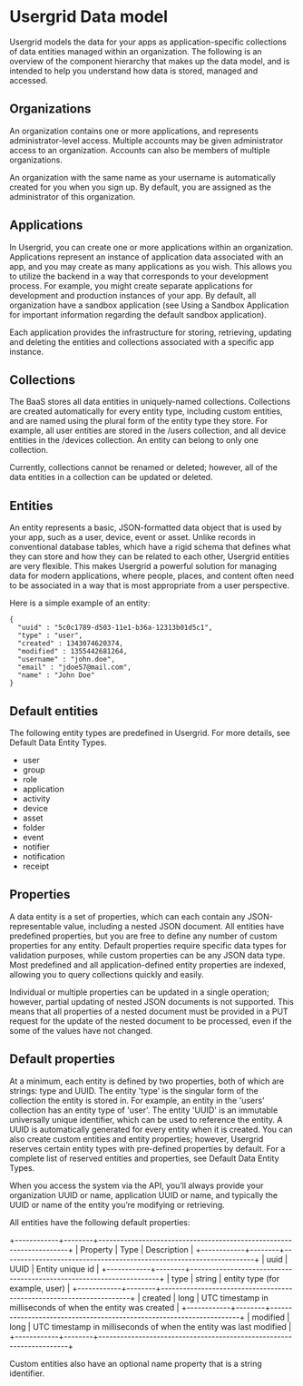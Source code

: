 # Usergrid Data model

Usergrid models the data for your apps as application-specific collections of data entities managed within an organization. The following is an overview of the component hierarchy that makes up the data model, and is intended to help you understand how data is stored, managed and accessed.

## Organizations
An organization contains one or more applications, and represents administrator-level access. Multiple accounts may be given administrator access to an organization. Accounts can also be members of multiple organizations.

An organization with the same name as your username is automatically created for you when you sign up. By default, you are assigned as the administrator of this organization.

## Applications
In Usergrid, you can create one or more applications within an organization. Applications represent an instance of application data associated with an app, and you may create as many applications as you wish. This allows you to utilize the backend in a way that corresponds to your development process. For example, you might create separate applications for development and production instances of your app. By default, all organization have a sandbox application (see Using a Sandbox Application for important information regarding the default sandbox application).

Each application provides the infrastructure for storing, retrieving, updating and deleting the entities and collections associated with a specific app instance.

## Collections
The BaaS stores all data entities in uniquely-named collections. Collections are created automatically for every entity type, including custom entities, and are named using the plural form of the entity type they store. For example, all user entities are stored in the /users collection, and all device entities in the /devices collection. An entity can belong to only one collection.

Currently, collections cannot be renamed or deleted; however, all of the data entities in a collection can be updated or deleted.

## Entities
An entity represents a basic, JSON-formatted data object that is used by your app, such as a user, device, event or asset. Unlike records in conventional database tables, which have a rigid schema that defines what they can store and how they can be related to each other, Usergrid entities are very flexible. This makes Usergrid a powerful solution for managing data for modern applications, where people, places, and content often need to be associated in a way that is most appropriate from a user perspective.

Here is a simple example of an entity:

    {
      "uuid" : "5c0c1789-d503-11e1-b36a-12313b01d5c1",
      "type" : "user",
      "created" : 1343074620374,
      "modified" : 1355442681264,
      "username" : "john.doe",
      "email" : "jdoe57@mail.com",
      "name" : "John Doe"
    }
    
## Default entities
The following entity types are predefined in Usergrid. For more details, see Default Data Entity Types.

* user
* group
* role
* application
* activity
* device
* asset
* folder
* event
* notifier
* notification
* receipt

## Properties

A data entity is a set of properties, which can each contain any JSON-representable value, including a nested JSON document. All entities have predefined properties, but you are free to define any number of custom properties for any entity. Default properties require specific data types for validation purposes, while custom properties can be any JSON data type. Most predefined and all application-defined entity properties are indexed, allowing you to query collections quickly and easily.

Individual or multiple properties can be updated in a single operation; however, partial updating of nested JSON documents is not supported. This means that all properties of a nested document must be provided in a PUT request for the update of the nested document to be processed, even if the some of the values have not changed.

## Default properties
At a minimum, each entity is defined by two properties, both of which are strings: type and UUID. The entity 'type' is the singular form of the collection the entity is stored in. For example, an entity in the 'users' collection has an entity type of 'user'. The entity 'UUID' is an immutable universally unique identifier, which can be used to reference the entity. A UUID is automatically generated for every entity when it is created. You can also create custom entities and entity properties; however, Usergrid reserves certain entity types with pre-defined properties by default. For a complete list of reserved entities and properties, see Default Data Entity Types.

When you access the system via the API, you’ll always provide your organization UUID or name, application UUID or name, and typically the UUID or name of the entity you’re modifying or retrieving.

All entities have the following default properties:

+------------+--------+---------------------------------------------------------------------+
| Property   | Type   | Description                                                         |
+------------+--------+---------------------------------------------------------------------+
| uuid       | UUID   | Entity unique id                                                    |
+------------+--------+---------------------------------------------------------------------+
| type       | string | entity type (for example, user)                                     |
+------------+--------+---------------------------------------------------------------------+
| created    | long   | UTC timestamp in milliseconds of when the entity was created        |
+------------+--------+---------------------------------------------------------------------+
| modified   | long   | UTC timestamp in milliseconds of when the entity was last modified  |
+------------+--------+---------------------------------------------------------------------+

Custom entities also have an optional name property that is a string identifier.
